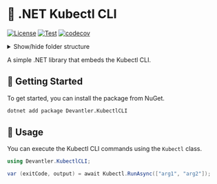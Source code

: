# 🔧 .NET Kubectl CLI

[![License](https://img.shields.io/badge/License-Apache_2.0-blue.svg)](https://opensource.org/licenses/Apache-2.0)
[![Test](https://github.com/devantler-tech/dotnet-kubectl-cli/actions/workflows/test.yaml/badge.svg)](https://github.com/devantler-tech/dotnet-kubectl-cli/actions/workflows/test.yaml)
[![codecov](https://codecov.io/gh/devantler-tech/dotnet-kubectl-cli/graph/badge.svg?token=RhQPb4fE7z)](https://codecov.io/gh/devantler-tech/dotnet-kubectl-cli)

<details>
  <summary>Show/hide folder structure</summary>

<!-- readme-tree start -->
```
.
├── .github
│   ├── scripts
│   └── workflows
├── Devantler.KubectlCLI
│   └── runtimes
│       ├── linux-arm64
│       │   └── native
│       ├── linux-x64
│       │   └── native
│       ├── osx-arm64
│       │   └── native
│       ├── osx-x64
│       │   └── native
│       ├── win-arm64
│       │   └── native
│       └── win-x64
│           └── native
└── Devantler.KubectlCLI.Tests
    └── KubectlTests

20 directories
```
<!-- readme-tree end -->

</details>

A simple .NET library that embeds the Kubectl CLI.

## 🚀 Getting Started

To get started, you can install the package from NuGet.

```bash
dotnet add package Devantler.KubectlCLI
```

## 📝 Usage

You can execute the Kubectl CLI commands using the `Kubectl` class.

```csharp
using Devantler.KubectlCLI;

var (exitCode, output) = await Kubectl.RunAsync(["arg1", "arg2"]);
```
